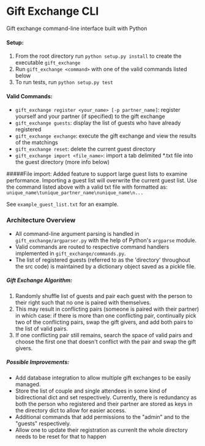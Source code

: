 # Gift Exchange CLI

Gift exchange command-line interface built with Python

#### Setup:

1. From the root directory run `python setup.py install` to create the executable `gift_exchange`
2. Run `gift_exchange <command>` with one of the valid commands listed below 
3. To run tests, run `python setup.py test`

#### Valid Commands:
- `gift_exchange register <your_name> [-p partner_name]`: register yourself and your partner (if specified) to the gift exchange
- `gift_exchange guests`: display the list of guests who have already registered
- `gift_exchange exchange`: execute the gift exchange and view the results of the matchings
- `gift_exchange reset`: delete the current guest directory 
- `gift_exchange import <file_name>`: import a tab delimited *.txt file into the guest directory (more info below)

#####File import:
Added feature to support large guest lists to examine performance. Importing a guest list will overwrite the current guest list. Use the command listed above with a valid txt file with formatted as:
`unique_name\tunique_partner_name\nunique_name\n...`

See `example_guest_list.txt` for an example. 

### Architecture Overview

- All command-line argument parsing is handled in `gift_exchange/argparser.py` with the help of Python's `argparse` module.
- Valid commands are routed to respective command handlers implemented in `gift_exchange/commands.py`.
- The list of registered guests (referred to as the 'directory' throughout the src code) is maintained by a dictionary object saved as a pickle file.

##### Gift Exchange Algorithm:
1. Randomly shuffle list of guests and pair each guest with the person to their right such that no one is paired with themselves.
2. This may result in conflicting pairs (someone is paired with their partner) in which case:
if there is more than one conflicting pair, continually pick two of the conflicting pairs, swap the gift givers, and add both pairs to the list of valid pairs.
3. If one conflicting pair still remains, search the space of valid pairs and choose the first one that doesn't conflict with the pair and swap the gift givers.

##### Possible Improvements:
- Add database integration to allow multiple gift exchanges to be easily managed.
- Store the list of couple and single attendees in some kind of bidirectional dict and set respectively. Currently, there is redundancy as both the person who registered and their partner are stored as keys in the directory dict to allow for easier access.
- Additional commands that add permissions to the "admin" and to the "guests" respectively.
- Allow one to update their registration as currenlt the whole directory needs to be reset for that to happen
